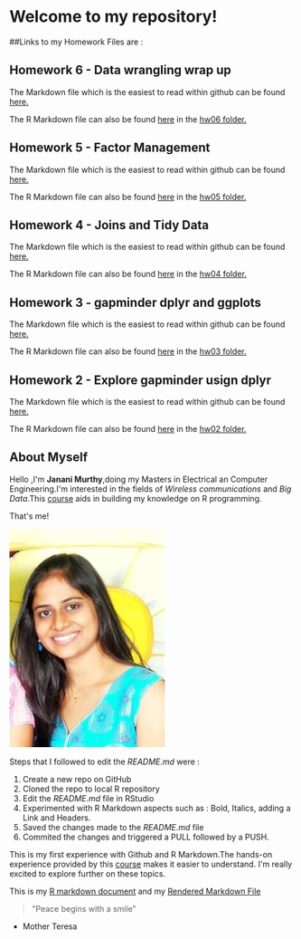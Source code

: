 # Welcome to my repository!

##Links to my Homework Files are :

## Homework 6 - Data wrangling wrap up

The Markdown file which is the easiest to read within github can be found [here.](https://github.com/jmurthy12/STAT545-hw-murthy-janani/tree/master/hw06) 

The R Markdown file can also be found [here](https://github.com/jmurthy12/STAT545-hw-murthy-janani/tree/master/hw06/hw06_data_wrangling_wrap_up.Rmd) in the  [hw06 folder.](https://github.com/jmurthy12/STAT545-hw-murthy-janani/tree/master/hw06)

## Homework 5 - Factor Management

The Markdown file which is the easiest to read within github can be found [here.](https://github.com/jmurthy12/STAT545-hw-murthy-janani/tree/master/hw05) 

The R Markdown file can also be found [here](https://github.com/jmurthy12/STAT545-hw-murthy-janani/tree/master/hw05/hw05.Rmd) in the  [hw05 folder.](https://github.com/jmurthy12/STAT545-hw-murthy-janani/tree/master/hw05)

## Homework 4 - Joins and Tidy Data

The Markdown file which is the easiest to read within github can be found [here.](https://github.com/jmurthy12/STAT545-hw-murthy-janani/tree/master/hw04) 

The R Markdown file can also be found [here](https://github.com/jmurthy12/STAT545-hw-murthy-janani/tree/master/hw04/Homework04_dataReshaping.Rmd) in the  [hw04 folder.](https://github.com/jmurthy12/STAT545-hw-murthy-janani/tree/master/hw04)

## Homework 3 - gapminder dplyr and ggplots

The Markdown file which is the easiest to read within github can be found [here.](https://github.com/jmurthy12/STAT545-hw-murthy-janani/tree/master/hw03) 

The R Markdown file can also be found [here](https://github.com/jmurthy12/STAT545-hw-murthy-janani/tree/master/hw03/hw03_gapminder.Rmd) in the  [hw03 folder.](https://github.com/jmurthy12/STAT545-hw-murthy-janani/tree/master/hw03)

## Homework 2 - Explore gapminder usign dplyr

The Markdown file which is the easiest to read within github can be found [here.](https://github.com/jmurthy12/STAT545-hw02-murthy-janani/tree/master/hw02) 

The R Markdown file can also be found [here](https://github.com/jmurthy12/STAT545-hw02-murthy-janani/blob/master/hw02/hw02_gapminder.Rmd) in the  [hw02 folder.](https://github.com/jmurthy12/STAT545-hw02-murthy-janani/tree/master/hw02)

## About Myself
Hello ,I'm **Janani Murthy**,doing my Masters in Electrical an Computer Engineering.I'm interested in the fields of *Wireless communications* and *Big Data*.This [course](https://github.com/STAT545-UBC) aids in building my knowledge on R programming.

That's me!

![That's me!](https://github.com/jmurthy12/STAT545-hw-murthy-janani/blob/master/hw01/Janani_Murthy.jpg)

Steps that I followed to edit the *README.md* were :
1. Create a new repo on GitHub
2. Cloned the repo to local  R repository
3. Edit the *README.md* file in RStudio
4. Experimented with R Markdown aspects such as : Bold, Italics, adding a Link and Headers.
5. Saved the changes made to the *README.md* file
6. Commited the changes and triggered a PULL followed by a PUSH.

This is my first experience with Github and R Markdown.The hands-on experience provided by this [course](https://github.com/STAT545-UBC) makes it easier to understand. I'm really excited to explore further on these topics. 

This is my [R markdown document](https://github.com/jmurthy12/STAT545-hw-murthy-janani/blob/master/hw01/hw01_gapminder.Rmd) and my [Rendered Markdown File](https://github.com/jmurthy12/STAT545-hw-murthy-janani/blob/master/hw01/hw01_gapminder.md)


> "Peace begins with a smile"
   - Mother Teresa
